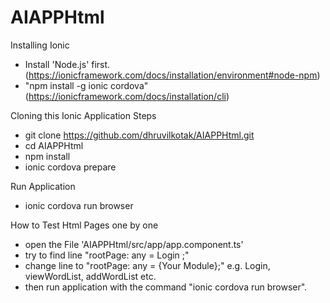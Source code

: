 # AIAPPHtml

Installing Ionic 
- Install 'Node.js' first. (https://ionicframework.com/docs/installation/environment#node-npm)
- "npm install -g ionic cordova" (https://ionicframework.com/docs/installation/cli)

Cloning this Ionic Application Steps
- git clone https://github.com/dhruvilkotak/AIAPPHtml.git
- cd AIAPPHtml
- npm install
- ionic cordova prepare

Run Application 
- ionic cordova run browser

How to Test Html Pages one by one 
- open the File 'AIAPPHtml/src/app/app.component.ts'
- try to find line "rootPage: any = Login ;" 
- change line to "rootPage: any = {Your Module};" e.g. Login, viewWordList, addWordList etc.
- then run application with the command "ionic cordova run browser".
